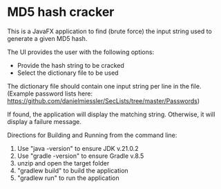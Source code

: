 # MD5 hash cracker
This is a JavaFX application to find (brute force) the input string used to generate a given MD5 hash.

The UI provides the user with the following options:
- Provide the hash string to be cracked
- Select the dictionary file to be used

The dictionary file should contain one input string per line in the file. (Example password lists here: <https://github.com/danielmiessler/SecLists/tree/master/Passwords>)

If found, the application will display the matching string. Otherwise, it will display a failure message.

Directions for Building and Running from the command line:
1. Use "java -version" to ensure JDK v.21.0.2
2. Use "gradle -version" to ensure Gradle v.8.5
3. unzip and open the target folder
4. "gradlew build" to build the application
5. "gradlew run" to run the application
